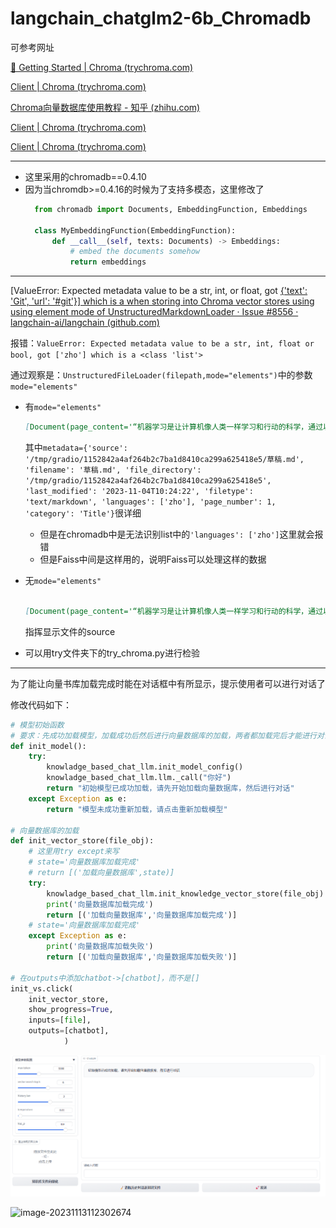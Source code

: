 # langchain_chatglm2-6b_Chromadb

可参考网址

[🔑 Getting Started | Chroma (trychroma.com)](https://docs.trychroma.com/getting-started)

[Client | Chroma (trychroma.com)](https://docs.trychroma.com/reference/Client)

[Chroma向量数据库使用教程 - 知乎 (zhihu.com)](https://zhuanlan.zhihu.com/p/658217843)

[Client | Chroma (trychroma.com)](https://docs.trychroma.com/reference/Client)

[Client | Chroma (trychroma.com)](https://docs.trychroma.com/reference/Client)

-----

- 这里采用的chromadb==0.4.10
- 因为当chromdb>=0.4.16的时候为了支持多模态，这里修改了
  ```python
    from chromadb import Documents, EmbeddingFunction, Embeddings
  
    class MyEmbeddingFunction(EmbeddingFunction):
        def __call__(self, texts: Documents) -> Embeddings:
            # embed the documents somehow
            return embeddings
  ```


------

[ValueError: Expected metadata value to be a str, int, or float, got [{'text': 'Git', 'url': '#git'}\] which is a  when storing into Chroma vector stores using using element mode of UnstructuredMarkdownLoader · Issue #8556 · langchain-ai/langchain (github.com)](https://github.com/langchain-ai/langchain/issues/8556)

报错：`ValueError: Expected metadata value to be a str, int, float or bool, got ['zho'] which is a <class 'list'>`

通过观察是：`UnstructuredFileLoader(filepath,mode="elements")`中的参数`mode="elements"`

- 有`mode="elements"`

  ```markdown
  [Document(page_content='“机器学习是让计算机像人类一样学习和行动的科学，通过以观察和现实世界互动的形式向他们提供数据和信息，以自主的方式改善他们的学习。”', metadata={'source': '/tmp/gradio/1152842a4af264b2c7ba1d8410ca299a625418e5/草稿.md', 'filename': '草稿.md', 'file_directory': '/tmp/gradio/1152842a4af264b2c7ba1d8410ca299a625418e5', 'last_modified': '2023-11-04T10:24:22', 'filetype': 'text/markdown', **'languages': ['zho']**, 'page_number': 1, 'category': 'Title'})]
  
  ```

  其中`metadata={'source': '/tmp/gradio/1152842a4af264b2c7ba1d8410ca299a625418e5/草稿.md', 'filename': '草稿.md', 'file_directory': '/tmp/gradio/1152842a4af264b2c7ba1d8410ca299a625418e5', 'last_modified': '2023-11-04T10:24:22', 'filetype': 'text/markdown', 'languages': ['zho'], 'page_number': 1, 'category': 'Title'}`很详细

  - 但是在chromadb中是无法识别list中的`'languages': ['zho']`这里就会报错
  - 但是Faiss中间是这样用的，说明Faiss可以处理这样的数据

- 无`mode="elements"`

  ```markdown
  
  [Document(page_content='“机器学习是让计算机像人类一样学习和行动的科学，通过以观察和现实世界互动的形式向他们提供数据和信息，以自主的方式改善他们的学习。”', metadata={'source': '../knowledge/草稿.md'})]
  
  ```

  指挥显示文件的source

- 可以用try文件夹下的try_chroma.py进行检验

----

为了能让向量书库加载完成时能在对话框中有所显示，提示使用者可以进行对话了

修改代码如下：

```python
# 模型初始函数
# 要求：先成功加载模型，加载成功后然后进行向量数据库的加载，两者都加载完后才能进行对话
def init_model():
    try:
        knowladge_based_chat_llm.init_model_config()
        knowladge_based_chat_llm.llm._call("你好")
        return "初始模型已成功加载，请先开始加载向量数据库，然后进行对话" 
    except Exception as e:
        return "模型未成功重新加载，请点击重新加载模型"

# 向量数据库的加载
def init_vector_store(file_obj):
    # 这里用try except来写
    # state='向量数据库加载完成'
    # return [('加载向量数据库',state)]
    try:
        knowladge_based_chat_llm.init_knowledge_vector_store(file_obj)
        print('向量数据库加载完成')
        return [('加载向量数据库','向量数据库加载完成')]
    # state='向量数据库加载完成'
    except Exception as e:
        print('向量数据库加载失败')
        return [('加载向量数据库','向量数据库加载失败')]

# 在outputs中添加chatbot->[chatbot]，而不是[]
init_vs.click(
    init_vector_store,
    show_progress=True,
    inputs=[file],
    outputs=[chatbot],
            )
```



![image-20231113112451380](img\chromadb_模型加载.png)

![image-20231113112302674](F:\大模型源码\实战\try1_practice1+2\img\chromadb_向量数据库加载.png)



